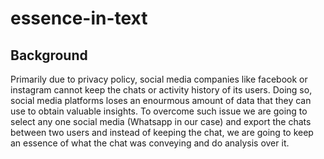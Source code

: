 # essence-in-text

## Background
Primarily due to privacy policy, social media companies like facebook or instagram cannot keep the chats or activity history of its users. Doing so, social media platforms loses an enourmous amount of data that they can use to obtain valuable insights. To overcome such issue we are going to select any one social media (Whatsapp in our case) and export the chats between two users and instead of keeping the chat, we are going to keep an essence of what the chat was conveying and do analysis over it.

